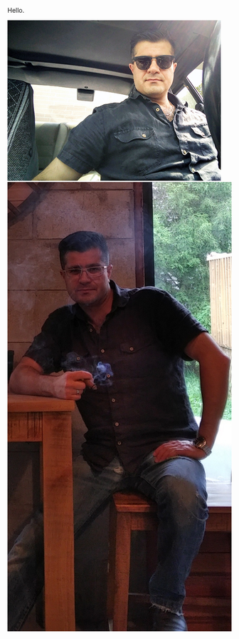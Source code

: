 <html>
<body>
  <p>Hello.</p>
  <img src="https://github.com/45lc/45lc.github.io/blob/main/tempo.jpg" alt="">
  &nbsp;
  <img src="https://github.com/45lc/45lc.github.io/blob/main/tempi.jpg" alt="">
</body>
</html>
